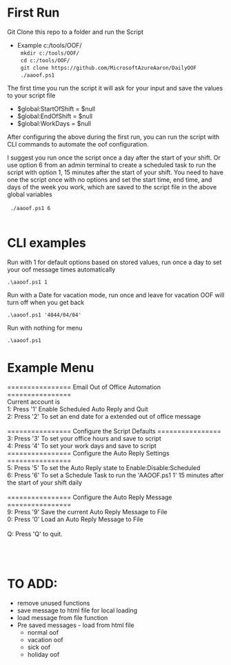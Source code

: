 ﻿# First Run
Git Clone this repo to a folder and run the Script
- Example c:/tools/OOF/<br>
` mkdir c:/tools/OOF/`<br>
` cd c:/tools/OOF/`<br>
` git clone https://github.com/MicrosoftAzureAaron/DailyOOF`<br>
` ./aaoof.ps1`<br>

The first time you run the script it will ask for your input and save the values to your script file

- $global:StartOfShift = $null
- $global:EndOfShift = $null
- $global:WorkDays = $null

After configuring the above during the first run, you can run the script with CLI commands to automate the oof configuration.  

I suggest you run once the script once a day after the start of your shift. Or use option 6 from an admin terminal to create a scheduled task to run the script with option 1, 15 minutes after the start of your shift. You need to have one the script once with no options and set the start time, end time, and days of the week you work, which are saved to the script file in the above global variables<br><br>
` ./aaoof.ps1 6`<br>
<br>
# CLI examples

Run with 1 for default options based on stored values, run once a day to set your oof message times automatically

`.\aaoof.ps1 1`

Run with a Date for vacation mode, run once and leave for vacation OOF will turn off when you get back

`.\aaoof.ps1 '4044/04/04'`

Run with nothing for menu

`.\aaoof.ps1`
<br>
# Example Menu
================ Email Out of Office Automation ================  
Current account is  
1: Press '1' Enable Scheduled Auto Reply and Quit  
2: Press '2' To set an end date for a extended out of office message  
<br>
================ Configure the Script Defaults ================  
3: Press '3' To set your office hours and save to script  
4: Press '4' To set your work days and save to script 
<br>
================ Configure the Auto Reply Settings ================  
5: Press '5' To set the Auto Reply state to Enable:Disable:Scheduled  
6: Press '6' To set a Schedule Task to run the 'AAOOF.ps1 1' 15 minutes after the start of your shift daily  
<br>
================ Configure the Auto Reply Message ================  
9: Press '9' Save the current Auto Reply Message to File  
0: Press '0' Load an Auto Reply Message to File  
<br>
Q: Press 'Q' to quit.<br>
<br><br><br>
# TO ADD:

- remove unused functions
- save message to html file for local loading
- load message from file function
- Pre saved messages - load from html file
  - normal oof
  - vacation oof
  - sick oof
  - holiday oof

